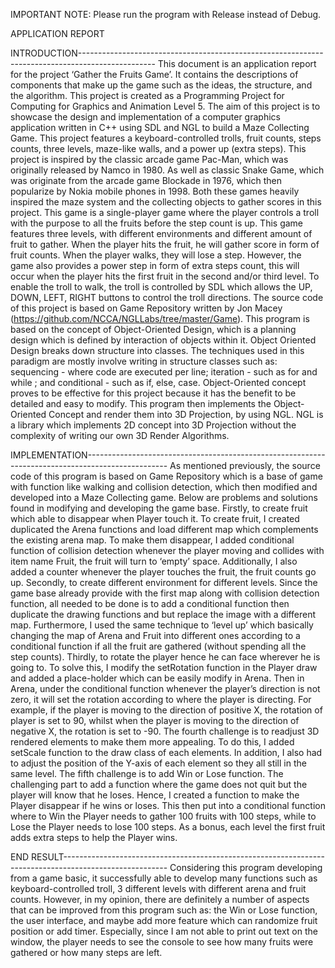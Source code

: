 IMPORTANT NOTE: Please run the program with Release instead of Debug.

APPLICATION REPORT 

INTRODUCTION-------------------------------------------------------------------------------------------------
This document is an application report for the project ‘Gather the Fruits Game’. It contains the descriptions of components that make up the game such as the ideas, the structure, and the algorithm. This project is created as a Programming Project for Computing for Graphics and Animation Level 5.
The aim of this project is to showcase the design and implementation of a computer graphics application written in C++ using SDL and NGL to build a Maze Collecting Game. This project features a keyboard-controlled trolls, fruit counts, steps counts, three levels, maze-like walls, and a power up (extra steps).
This project is inspired by the classic arcade game Pac-Man, which was originally released by Namco in 1980. As well as classic Snake Game, which was originate from the arcade game Blockade in 1976, which then popularize by Nokia mobile phones in 1998. Both these games heavily inspired the maze system and the collecting objects to gather scores in this project. 
This game is a single-player game where the player controls a troll with the purpose to all the fruits before the step count is up. This game features three levels, with different environments and different amount of fruit to gather. When the player hits the fruit, he will gather score in form of fruit counts. When the player walks, they will lose a step. However, the game also provides a power step in form of extra steps count, this will occur when the player hits the first fruit in the second and/or third level.
To enable the troll to walk, the troll is controlled by SDL which allows the UP, DOWN, LEFT, RIGHT buttons to control the troll directions. The source code of this project is based on Game Repository written by Jon Macey (https://github.com/NCCA/NGLLabs/tree/master/Game).
This program is based on the concept of Object-Oriented Design, which is a planning design which is defined by interaction of objects within it. Object Oriented Design breaks down structure into classes. The techniques used in this paradigm are mostly involve writing in structure classes such as: sequencing - where code are executed per line; iteration - such as for and while ; and conditional - such as if, else, case. Object-Oriented concept proves to be effective for this project because it has the benefit to be detailed and easy to modify.
This program then implements the Object-Oriented Concept and render them into 3D Projection, by using NGL. NGL is a library which implements 2D concept into 3D Projection without the complexity of writing our own 3D Render Algorithms. 

IMPLEMENTATION--------------------------------------------------------------------------------------------------
As mentioned previously, the source code of this program is based on Game Repository which is a base of game with function like walking and collision detection, which then modified and developed into a Maze Collecting game. Below are problems and solutions found in modifying and developing the game base.
Firstly, to create fruit which able to disappear when Player touch it. To create fruit, I created duplicated the Arena functions and load different map which complements the existing arena map. To make them disappear, I added conditional function of collision detection whenever the player moving and collides with item name Fruit, the fruit will turn to ‘empty’ space.  Additionally, I also added a counter whenever the player touches the fruit, the fruit counts go up.
Secondly, to create different environment for different levels. Since the game base already provide with the first map along with collision detection function, all needed to be done is to add a conditional function then duplicate the drawing functions and but replace the image with a different map. Furthermore, I used the same technique to ‘level up’ which basically changing the map of Arena and Fruit into different ones according to a conditional function if all the fruit are gathered (without spending all the step counts).
Thirdly, to rotate the player hence he can face wherever he is going to. To solve this, I modify the setRotation function in the Player draw and added a place-holder which can be easily modify in Arena. Then in Arena, under the conditional function whenever the player’s direction is not zero, it will set the rotation according to where the player is directing. For example, if the player is moving to the direction of positive X, the rotation of player is set to 90, whilst when the player is moving to the direction of negative X, the rotation is set to -90. 
The fourth challenge is to readjust 3D rendered elements to make them more appealing. To do this, I added setScale function to the draw class of each elements. In addition, I also had to adjust the position of the Y-axis of each element so they all still in the same level.
The fifth challenge is to add Win or Lose function. The challenging part to add a function where the game does not quit but the player will know that he loses. Hence, I created a function to make the Player disappear if he wins or loses. This then put into a conditional function where to Win the Player needs to gather 100 fruits with 100 steps, while to Lose the Player needs to lose 100 steps. As a bonus, each level the first fruit adds extra steps to help the Player wins. 

END RESULT--------------------------------------------------------------------------------------------------------
Considering this program developing from a game basic, it successfully able to develop many functions such as keyboard-controlled troll, 3 different levels with different arena and fruit counts. However, in my opinion, there are definitely a number of aspects that can be improved from this program such as: the Win or Lose function, the user interface, and maybe add more feature which can randomize fruit position or add timer. Especially, since I am not able to print out text on the window, the player needs to see the console to see how many fruits were gathered or how many steps are left. 


